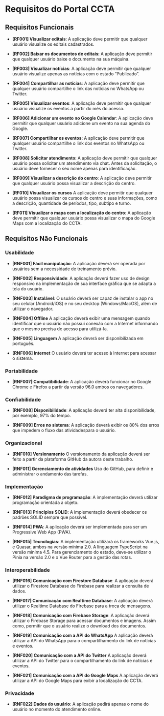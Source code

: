 # Requisitos do Portal CCTA

## Requisitos Funcionais

- **[RF001] Visualizar editais**:
  A aplicação deve permitir que qualquer usuário visualize os editais cadastrados.

- **[RF002] Baixar os documentos de editais**:
  A aplicação deve permitir que qualquer usuário baixe o documento na sua máquina.

- **[RF003] Visualizar notícias**:
  A aplicação deve permitir que qualquer usuário visualize apenas as notícias com o estado “Publicado”.

- **[RF004] Compartilhar as notícias**:
  A aplicação deve permitir que qualquer usuário compartilhe o link das notícias no WhatsApp ou Twitter.

- **[RF005] Visualizar eventos**:
  A aplicação deve permitir que qualquer usuário visualize os eventos a partir do mês do acesso.

- **[RF006] Adicionar um evento no Google Calendar**:
  A aplicação deve permitir que qualquer usuário adicione um evento na sua agenda do Google.

- **[RF007] Compartilhar os eventos**:
  A aplicação deve permitir que qualquer usuário compartilhe o link dos eventos no WhatsApp ou Twitter.

- **[RF008] Solicitar atendimento**:
  A aplicação deve permitir que qualquer usuário possa solicitar um atendimento via chat. Antes da solicitação, o usuário deve fornecer o seu nome apenas para identificação.

- **[RF009] Visualizar a descrição do centro**:
  A aplicação deve permitir que qualquer usuário possa visualizar a descrição do centro.

- **[RF010] Visualizar os cursos**
  A aplicação deve permitir que qualquer usuário possa visualizar os cursos do centro e suas informações, como a descrição, quantidade de períodos, tipo, subtipo e turno.

- **[RF011] Visualizar o mapa com a localização do centro**:
  A aplicação deve permitir que qualquer usuário possa visualizar o mapa do Google Maps com a localização do CCTA.

## Requisitos Não Funcionais

### Usabilidade

- **[RNF001] Fácil manipulação**:
  A aplicação deverá ser operada por usuários sem a necessidade de treinamento prévio.

- **[RNF002] Responsividade**:
  A aplicação deverá fazer uso de design responsivo na implementação de sua interface gráfica que se adapta a tela do usuário.

- **[RNF003] Instalável**:
  O usuário deverá ser capaz de instalar o app no seu celular (Android/iOS) e no seu desktop (Windows/MacOS), além de utilizar o navegador.

- **[RNF004] Offline**
  A aplicação deverá exibir uma mensagem quando identificar que o usuário não possui conexão com a Internet informando que o mesmo precisa de acesso para utilizá-la.

- **[RNF005] Linguagem**
  A aplicação deverá ser disponibilizada em português.

- **[RNF006] Internet**
  O usuário deverá ter acesso à Internet para acessar o sistema.

### Portabilidade

- **[RNF007] Compatibilidade**:
  A aplicação deverá funcionar no Google Chrome e Firefox a partir da versão 96.0 ambos os navegadores.

### Confiabilidade

- **[RNF008] Disponibilidade**:
  A aplicação deverá ter alta disponibilidade, por exemplo, 97% do tempo.

- **[RNF009] Erros no sistema**:
  A aplicação deverá exibir os 80% dos erros que impedem o fluxo das atividadespara o usuário.

### Organizacional

- **[RNF010] Versionamento**
  O versionamento da aplicação deverá ser feito a partir da plataforma GitHub da autora deste trabalho.

- **[RNF011] Gerenciamento de atividades**
  Uso do GitHub, para definir e administrar o andamento das tarefas.

### Implementação

- **[RNF012] Paradigma de programação**:
  A implementação deverá utilizar programação orientada a objeto.

- **[RNF013] Princípios SOLID**:
  A implementação deverá obedecer os padrões SOLID sempre que possível.

- **[RNF014] PWA**:
  A aplicação deverá ser implementada para ser um Progressive Web App (PWA).

- **[RNF015] Tecnologias**:
  A implementação utilizará os frameworks Vue.js, e Quasar, ambos na versão mínima 2.0. A linguagem TypeScript na versão mínima 4.5. Para gerenciamento do estado, deve-se utilizar o Pinia na versão 2.0 e o Vue Router para a gestão das rotas.

### Interoperabilidade

- **[RNF016] Comunicação com Firestore Database**:
  A aplicação deverá utilizar o Firestore Database do Firebase para realizar a consulta de dados.

- **[RNF017] Comunicação com Realtime Database**:
  A aplicação deverá utilizar o Realtime Database do Firebase para a troca de mensagens.

- **[RNF018] Comunicação com Firebase Storage**:
  A aplicação deverá utilizar o Firebase Storage para acessar documentos e imagens. Assim como, permitir que o usuário realize o download dos documentos.

- **[RNF019] Comunicação com a API do WhatsApp**
  A aplicação deverá utilizar a API do WhatsApp para o compartilhamento do link de notícias e eventos.

- **[RNF020] Comunicação com a API do Twitter**
  A aplicação deverá utilizar a API do Twitter para o compartilhamento do link de notícias e eventos.

- **[RNF021] Comunicação com a API do Google Maps**
  A aplicação deverá utilizar a API do Google Maps para exibir a localização do CCTA.

### Privacidade

- **[RNF022] Dados do usuário**:
  A aplicação pedirá apenas o nome do usuário no momento do atendimento online.
